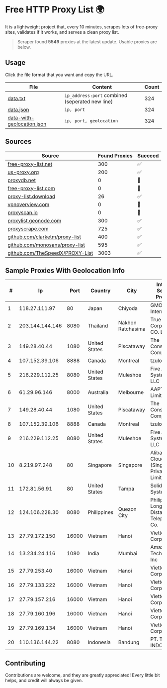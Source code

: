 
# Free HTTP Proxy List 🌍

It is a lightweight project that, every 10 minutes, scrapes lots of free-proxy sites, validates if it works, and serves a clean proxy list.


> Scraper found **5549** proxies at the latest update. Usable proxies are below.

## Usage

Click the file format that you want and copy the URL.


|File|Content|Count|
|----|-------|-----|
|[data.txt](https://raw.githubusercontent.com/themiralay/Proxy-List-World/master/data.txt)|`ip_address:port` combined (seperated new line)|324|
|[data.json](https://raw.githubusercontent.com/themiralay/Proxy-List-World/master/data.json)|`ip, port`|324|
|[data-with-geolocation.json](https://raw.githubusercontent.com/themiralay/Proxy-List-World/master/data-with-geolocation.json)|`ip, port, geolocation`|324|

## Sources

|Source|Found Proxies|Succeed|
|------|-------------|-------|
|[free-proxy-list.net](https://free-proxy-list.net)|300|✅|
|[us-proxy.org](https://www.us-proxy.org)|200|✅|
|[proxydb.net](http://proxydb.net)|0|🚫|
|[free-proxy-list.com](https://free-proxy-list.com/?page=&port=&type%5B%5D=http&type%5B%5D=https&up_time=0&search=Search)|0|🚫|
|[proxy-list.download](https://www.proxy-list.download/HTTP)|26|✅|
|[vpnoverview.com](https://vpnoverview.com/privacy/anonymous-browsing/free-proxy-servers)|0|🚫|
|[proxyscan.io](https://www.proxyscan.io)|0|🚫|
|[proxylist.geonode.com](https://proxylist.geonode.com/api/proxy-list?limit=300&page=1&sort_by=lastChecked&sort_type=desc&protocols=http,https)|300|✅|
|[proxyscrape.com](https://api.proxyscrape.com/v2/?request=displayproxies&protocol=http&timeout=10000&country=all&ssl=all&anonymity=all)|725|✅|
|[github.com/clarketm/proxy-list](https://raw.githubusercontent.com/clarketm/proxy-list/master/proxy-list-raw.txt)|400|✅|
|[github.com/monosans/proxy-list](https://raw.githubusercontent.com/monosans/proxy-list/main/proxies/http.txt)|595|✅|
|[github.com/TheSpeedX/PROXY-List](https://raw.githubusercontent.com/TheSpeedX/PROXY-List/master/http.txt)|3003|✅|


## Sample Proxies With Geolocation Info

|#|Ip|Port|Country|City|Internet Service Provider|
|-|--|----|-------|----|-------------------------|
|1|118.27.111.97|80|Japan|Chiyoda|GMO Internet, Inc.|
|2|203.144.144.146|8080|Thailand|Nakhon Ratchasima|True Internet Corporation CO. Ltd.|
|3|149.28.40.44|1080|United States|Piscataway|The Constant Company|
|4|107.152.39.106|8888|Canada|Montreal|tzulo, inc.|
|5|216.229.112.25|8080|United States|Muleshoe|Five Area Systems, LLC|
|6|61.29.96.146|8000|Australia|Melbourne|AAPT Limited|
|7|149.28.40.44|1080|United States|Piscataway|The Constant Company|
|8|107.152.39.106|8888|Canada|Montreal|tzulo, inc.|
|9|216.229.112.25|8080|United States|Muleshoe|Five Area Systems, LLC|
|10|8.219.97.248|80|Singapore|Singapore|Alibaba Cloud (Singapore) Private Limited|
|11|172.81.56.91|80|United States|Tampa|Solid Systems LLC|
|12|124.106.228.30|8080|Philippines|Quezon City|Philippine Long Distance Telephone Co.|
|13|27.79.172.150|16000|Vietnam|Hanoi|Viettel Corporation|
|14|13.234.24.116|1080|India|Mumbai|Amazon Technologies Inc|
|15|27.79.253.40|16000|Vietnam|Hanoi|Viettel Corporation|
|16|27.79.133.222|16000|Vietnam|Hanoi|Viettel Corporation|
|17|27.79.157.216|16000|Vietnam|Hanoi|Viettel Corporation|
|18|27.79.160.196|16000|Vietnam|Hanoi|Viettel Corporation|
|19|27.79.169.134|16000|Vietnam|Hanoi|Viettel Corporation|
|20|110.136.144.22|8080|Indonesia|Bandung|PT. TELKOM INDONESIA|



## Contributing

Contributions are welcome, and they are greatly appreciated! Every
little bit helps, and credit will always be given.

